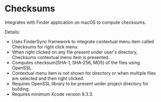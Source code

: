 # Checksums
Integrates with Finder application on macOS to compute checksums.

Details:

* Uses FinderSync framework to integrate contextual menu item called Checksums for right click menu.
* When right clicked on any file present under user's directory, Checksums contextual menu item is presented.
* Computes checksum(SHA-1, SHA-256, MD5) of the files using OpenSSL.
* Contextual menu item is not shown for directory or when multiple files are selected and then right clicked.
* Requires OpenSSL library to be present under project directory for building.
* Requires minimum Xcode version 8.3.3.
